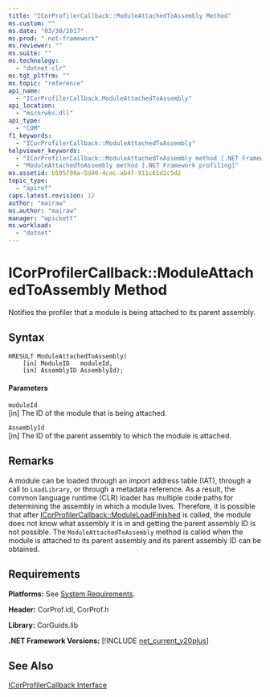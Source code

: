 ```yaml
---
title: "ICorProfilerCallback::ModuleAttachedToAssembly Method"
ms.custom: ""
ms.date: "03/30/2017"
ms.prod: ".net-framework"
ms.reviewer: ""
ms.suite: ""
ms.technology: 
  - "dotnet-clr"
ms.tgt_pltfrm: ""
ms.topic: "reference"
api_name: 
  - "ICorProfilerCallback.ModuleAttachedToAssembly"
api_location: 
  - "mscorwks.dll"
api_type: 
  - "COM"
f1_keywords: 
  - "ICorProfilerCallback::ModuleAttachedToAssembly"
helpviewer_keywords: 
  - "ICorProfilerCallback::ModuleAttachedToAssembly method [.NET Framework profiling]"
  - "ModuleAttachedToAssembly method [.NET Framework profiling]"
ms.assetid: b595798a-5d40-4cac-ab4f-911c61d2c5d2
topic_type: 
  - "apiref"
caps.latest.revision: 12
author: "mairaw"
ms.author: "mairaw"
manager: "wpickett"
ms.workload: 
  - "dotnet"
---
```

# ICorProfilerCallback::ModuleAttachedToAssembly Method
Notifies the profiler that a module is being attached to its parent assembly.  
  
## Syntax  
  
```  
HRESULT ModuleAttachedToAssembly(  
    [in] ModuleID   moduleId,  
    [in] AssemblyID AssemblyId);  
```  
  
#### Parameters  
 `moduleId`  
 [in] The ID of the module that is being attached.  
  
 `AssemblyId`  
 [in] The ID of the parent assembly to which the module is attached.  
  
## Remarks  
 A module can be loaded through an import address table (IAT), through a call to `LoadLibrary`, or through a metadata reference. As a result, the common language runtime (CLR) loader has multiple code paths for determining the assembly in which a module lives. Therefore, it is possible that after [ICorProfilerCallback::ModuleLoadFinished](../../../../docs/framework/unmanaged-api/profiling/icorprofilercallback-moduleloadfinished-method.md) is called, the module does not know what assembly it is in and getting the parent assembly ID is not possible. The `ModuleAttachedToAssembly` method is called when the module is attached to its parent assembly and its parent assembly ID can be obtained.  
  
## Requirements  
 **Platforms:** See [System Requirements](../../../../docs/framework/get-started/system-requirements.md).  
  
 **Header:** CorProf.idl, CorProf.h  
  
 **Library:** CorGuids.lib  
  
 **.NET Framework Versions:** [!INCLUDE [net_current_v20plus](../../../../includes/net-current-v20plus-md.md)]  
  
## See Also  
 [ICorProfilerCallback Interface](../../../../docs/framework/unmanaged-api/profiling/icorprofilercallback-interface.md)
